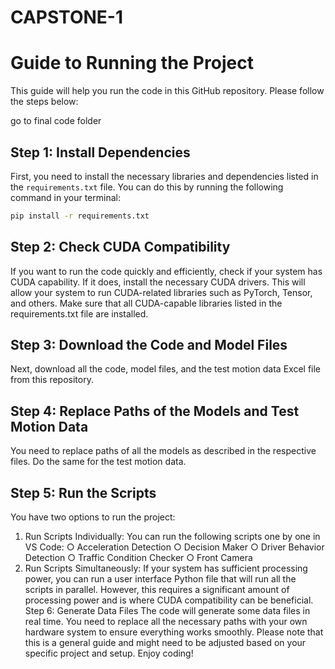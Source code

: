 # CAPSTONE-1
# Guide to Running the Project

This guide will help you run the code in this GitHub repository. Please follow the steps below:

go to final code folder

## Step 1: Install Dependencies

First, you need to install the necessary libraries and dependencies listed in the `requirements.txt` file. You can do this by running the following command in your terminal:

```bash
pip install -r requirements.txt
```
## Step 2: Check CUDA Compatibility
If you want to run the code quickly and efficiently, check if your system has CUDA capability. If it does, install the necessary CUDA drivers. This will allow your system to run CUDA-related libraries such as PyTorch, Tensor, and others. Make sure that all CUDA-capable libraries listed in the requirements.txt file are installed.
## Step 3: Download the Code and Model Files
Next, download all the code, model files, and the test motion data Excel file from this repository.
## Step 4: Replace Paths of the Models and Test Motion Data
You need to replace paths of all the models as described in the respective files. Do the same for the test motion data.
## Step 5: Run the Scripts
You have two options to run the project:
1.	Run Scripts Individually: You can run the following scripts one by one in VS Code:
○	Acceleration Detection
○	Decision Maker
○	Driver Behavior Detection
○	Traffic Condition Checker
○	Front Camera
2.	Run Scripts Simultaneously: If your system has sufficient processing power, you can run a user interface Python file that will run all the scripts in parallel. However, this requires a significant amount of processing power and is where CUDA compatibility can be beneficial.
Step 6: Generate Data Files
The code will generate some data files in real time. You need to replace all the necessary paths with your own hardware system to ensure everything works smoothly.
Please note that this is a general guide and might need to be adjusted based on your specific project and setup. Enjoy coding!



